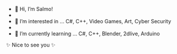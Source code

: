 - 👋 Hi, I’m Salmo!
- 
- 👀 I’m interested in ... C#, C++, Video Games, Art, Cyber Security
- 
- 🌱 I’m currently learning ... C#, C++, Blender, 2dlive, Arduino

✨ Nice to see you ✨
